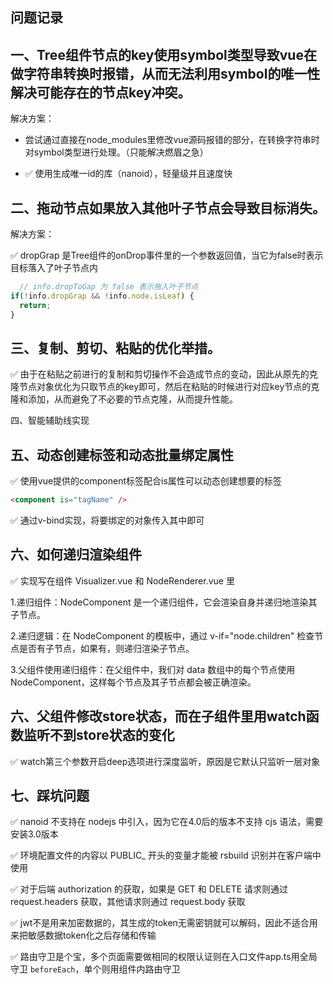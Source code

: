 ## 问题记录

一、Tree组件节点的key使用symbol类型导致vue在做字符串转换时报错，从而无法利用symbol的唯一性解决可能存在的节点key冲突。
  - 
解决方案：

- 尝试通过直接在node_modules里修改vue源码报错的部分，在转换字符串时对symbol类型进行处理。（只能解决燃眉之急）

- ✅ 使用生成唯一id的库（nanoid），轻量级并且速度快 

二、拖动节点如果放入其他叶子节点会导致目标消失。
  - 
解决方案：

✅ dropGrap 是Tree组件的onDrop事件里的一个参数返回值，当它为false时表示目标落入了叶子节点内

```js
  // info.dropToGap 为 false 表示拖入叶子节点
if(!info.dropGrap && !info.node.isLeaf) {
  return;
}
```

三、复制、剪切、粘贴的优化举措。
  - 

✅ 由于在粘贴之前进行的复制和剪切操作不会造成节点的变动，因此从原先的克隆节点对象优化为只取节点的key即可，然后在粘贴的时候进行对应key节点的克隆和添加，从而避免了不必要的节点克隆，从而提升性能。

四、智能辅助线实现

五、动态创建标签和动态批量绑定属性
  - 

✅ 使用vue提供的component标签配合is属性可以动态创建想要的标签

```html
<component is="tagName" />
```

✅ 通过v-bind实现，将要绑定的对象传入其中即可

六、如何递归渲染组件
 - 
 
 ✅ 实现写在组件 Visualizer.vue 和 NodeRenderer.vue 里 

1.递归组件：NodeComponent 是一个递归组件，它会渲染自身并递归地渲染其子节点。

2.递归逻辑：在 NodeComponent 的模板中，通过 v-if="node.children" 检查节点是否有子节点，如果有，则递归渲染子节点。

3.父组件使用递归组件：在父组件中，我们对 data 数组中的每个节点使用 NodeComponent，这样每个节点及其子节点都会被正确渲染。

六、父组件修改store状态，而在子组件里用watch函数监听不到store状态的变化
 - 

 ✅ watch第三个参数开启deep选项进行深度监听，原因是它默认只监听一层对象

七、踩坑问题
 - 

 ✅ nanoid 不支持在 nodejs 中引入，因为它在4.0后的版本不支持 cjs 语法，需要安装3.0版本

 ✅ 环境配置文件的内容以 PUBLIC_ 开头的变量才能被 rsbuild 识别并在客户端中使用 

 ✅ 对于后端 authorization 的获取，如果是 GET 和 DELETE 请求则通过 request.headers 获取，其他请求则通过 request.body 获取

 ✅ jwt不是用来加密数据的，其生成的token无需密钥就可以解码，因此不适合用来把敏感数据token化之后存储和传输

 ✅ 路由守卫是个宝，多个页面需要做相同的权限认证则在入口文件app.ts用全局守卫 `beforeEach`，单个则用组件内路由守卫 
